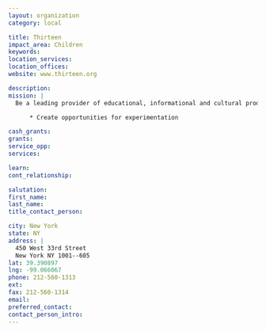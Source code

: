 ```yaml
---
layout: organization
category: local

title: Thirteen
impact_area: Children
keywords: 
location_services: 
location_offices: 
website: www.thirteen.org

description: 
mission: |
  Be a leading provider of educational, informational and cultural products and services, using all media, which: Reflect and respect a diverse and complex world, Serve the underserved, Offer cultural enrichment, Facilitate responsible citizenship, Adhere to the highest standards of artistic and editorial integrity

      * Create opportunities for experimentation

cash_grants: 
grants: 
service_opp: 
services: 

learn: 
cont_relationship: 

salutation: 
first_name: 
last_name: 
title_contact_person: 

city: New York
state: NY
address: |
  450 West 33rd Street  
  New York NY 1001--605
lat: 39.390897
lng: -99.066067
phone: 212-560-1313
ext: 
fax: 212-560-1314
email: 
preferred_contact: 
contact_person_intro: 
---
```

